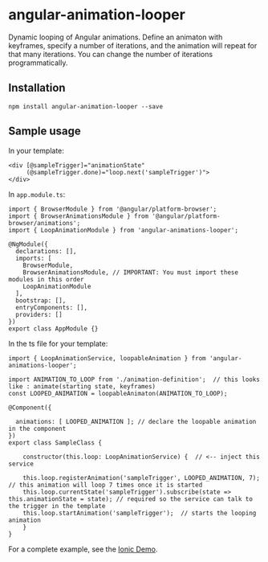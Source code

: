 # angular-animation-looper
Dynamic looping of Angular animations. Define an animaton with keyframes, specify a number of iterations, and the animation will repeat for that many iterations. You can change the number of iterations programmatically.

## Installation
```
npm install angular-animation-looper --save
```

## Sample usage

In your template:
```
<div [@sampleTrigger]="animationState" 
     (@sampleTrigger.done)="loop.next('sampleTrigger')">
</div>
```

In ```app.module.ts```:
```
import { BrowserModule } from '@angular/platform-browser';
import { BrowserAnimationsModule } from '@angular/platform-browser/animations';
import { LoopAnimationModule } from 'angular-animations-looper';

@NgModule({
  declarations: [],
  imports: [
    BrowserModule,
    BrowserAnimationsModule, // IMPORTANT: You must import these modules in this order
    LoopAnimationModule
  ],
  bootstrap: [],
  entryComponents: [],
  providers: []
})
export class AppModule {}
```

In the ts file for your template:
```
import { LoopAnimationService, loopableAnimation } from 'angular-animations-looper';

import ANIMATION_TO_LOOP from './animation-definition';  // this looks like : animate(starting state, keyframes)
const LOOPED_ANIMATION = loopableAnimaton(ANIMATION_TO_LOOP);

@Component({

  animations: [ LOOPED_ANIMATION ]; // declare the loopable animation in the component
})
export class SampleClass {

    constructor(this.loop: LoopAnimationService) {  // <-- inject this service

    this.loop.registerAnimation('sampleTrigger', LOOPED_ANIMATION, 7);  // this animation will loop 7 times once it is started
    this.loop.currentState('sampleTrigger').subscribe(state => this.animationState = state); // required so the service can talk to the trigger in the template
    this.loop.startAnimation('sampleTrigger');  // starts the looping animation
    }
}
```

For a complete example, see the [Ionic Demo](https://github.com/Aaron-Sterling/angular-animation-looper/tree/master/ionic%20demo).
